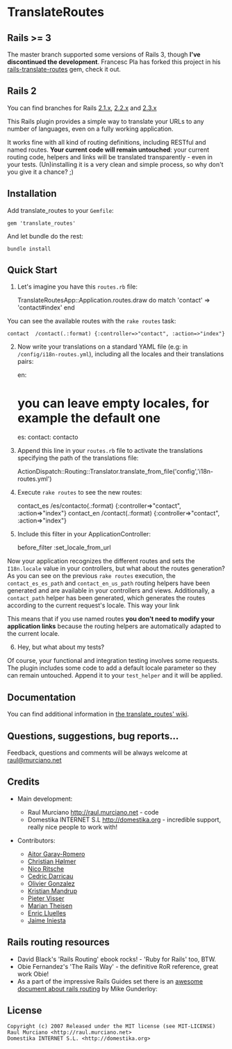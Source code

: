 TranslateRoutes
===============

Rails >= 3
----------

The master branch supported some versions of Rails 3, though **I've discontinued the development**.
Francesc Pla has forked this project in his [rails-translate-routes](https://github.com/francesc/rails-translate-routes) gem, check it out.

Rails 2
-------

You can find branches for Rails [2.1.x](http://github.com/raul/translate_routes/tree/rails2.1), [2.2.x](http://github.com/raul/translate_routes/tree/rails2.2) and [2.3.x](http://github.com/raul/translate_routes/tree/rails2.3)

This Rails plugin provides a simple way to translate your URLs to any number of languages, even on a fully working application.

It works fine with all kind of routing definitions, including RESTful and named routes.
**Your current code will remain untouched**: your current routing code, helpers and links will be translated transparently - even in your tests.
(Un)installing it is a very clean and simple process, so why don't you give it a chance? ;)

Installation
------------
Add translate_routes to your `Gemfile`:

    gem 'translate_routes'

And let bundle do the rest:

    bundle install

Quick Start
-----------

1) Let's imagine you have this `routes.rb` file:

    TranslateRoutesApp::Application.routes.draw do
      match 'contact' => 'contact#index'
    end

You can see the available routes with the `rake routes` task:


    contact  /contact(.:format) {:controller=>"contact", :action=>"index"}

2) Now write your translations on a standard YAML file (e.g: in `/config/i18n-routes.yml`), including all the locales and their translations pairs:

    en:
      # you can leave empty locales, for example the default one
    es:
      contact: contacto

3) Append this line in your `routes.rb` file to activate the translations specifying the path of the translations file:

    ActionDispatch::Routing::Translator.translate_from_file('config','i18n-routes.yml')

4) Execute `rake routes` to see the new routes:

    contact_es  /es/contacto(.:format) {:controller=>"contact", :action=>"index"}
    contact_en  /contact(.:format)     {:controller=>"contact", :action=>"index"}

5) Include this filter in your ApplicationController:

    before_filter :set_locale_from_url

Now your application recognizes the different routes and sets the `I18n.locale` value in your controllers,
but what about the routes generation? As you can see on the previous `rake routes` execution, the
`contact_es_es_path` and `contact_en_us_path` routing helpers have been generated and are
available in your controllers and views. Additionally, a `contact_path` helper has been generated, which
generates the routes according to the current request's locale. This way your link

This means that if you use named routes **you don't need to modify your application links** because the routing helpers are automatically adapted to the current locale.

6) Hey, but what about my tests?

Of course, your functional and integration testing involves some requests.
The plugin includes some code to add a default locale parameter so they can remain untouched.
Append it to your `test_helper` and it will be applied.

Documentation
-------------
You can find additional information in [the translate_routes' wiki](http://wiki.github.com/raul/translate_routes).

Questions, suggestions, bug reports...
--------------------------------------
Feedback, questions and comments will be always welcome at raul@murciano.net

Credits
-------
* Main development:
  * Raul Murciano <http://raul.murciano.net> - code
  * Domestika INTERNET S.L <http://domestika.org> - incredible support, really nice people to work with!

* Contributors:
  * [Aitor Garay-Romero](http://github.com/aitorgr)
  * [Christian Hølmer](http://github.com/hoelmer)
  * [Nico Ritsche](https://github.com/ncri)
  * [Cedric Darricau](http://github.com/devsigner)
  * [Olivier Gonzalez](http://github.com/gonzoyumo)
  * [Kristian Mandrup](http://github.com/kristianmandrup)
  * [Pieter Visser](http://github.com/pietervisser)
  * [Marian Theisen](http://github.com/cice)
  * [Enric Lluelles](http://github.com/enriclluelles)
  * [Jaime Iniesta](http://github.com/jaimeiniesta)

Rails routing resources
-----------------------
* David Black's 'Rails Routing' ebook rocks! - 'Ruby for Rails' too, BTW.
* Obie Fernandez's 'The Rails Way' - the definitive RoR reference, great work Obie!
* As a part of the impressive Rails Guides set there is an [awesome document about rails routing](http://guides.rails.info/routing_outside_in.html) by Mike Gunderloy:


License
-------
    Copyright (c) 2007 Released under the MIT license (see MIT-LICENSE)
    Raul Murciano <http://raul.murciano.net>
    Domestika INTERNET S.L. <http://domestika.org>